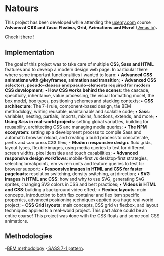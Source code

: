 # Natours

This project has been developed while attending the <a href="https://www.udemy.com/">udemy.com</a> course **Advanced CSS and Sass: Flexbox, Grid, Animations and More!** (<a href="http://jonas.io">Jonas.io</a>).

Check it <a href="https://pavodev.github.io/natours/">here</a> !

## Implementation
The goal of this project was to take care of multiple **CSS, Sass and HTML** features and to develop a modern design web page.
In particular there where some important functionalities i wanted to learn:
• **Advanced CSS animations with @keyframes, animation and transition**;
• **Advanced CSS selectors, pseudo-classes and pseudo-elements required for modern CSS development**;
• **How CSS works behind the scenes**: the cascade, specificity, inheritance, value processing, the visual formatting model, the box model, box types, positioning schemes and stacking contexts;
• **CSS architecture**: The 7-1 rule, component-based design, the BEM methodology, writing reusable, maintainable and scalable code;
• **Sass**: variables, nesting, partials, imports, mixins, functions, extends, and more;
• **Using Sass in real-world projects**: setting global variables, building for reusability, architecting CSS and managing media queries;
• **The NPM ecosystem**: setting up a development process to compile Sass and automatic browser reload, and creating a build process to concatenate, prefix and compress CSS files;
• **Modern responsive design**: fluid grids, layout types, flexible images, using media queries to test for different screen widths, pixel densities and touch capabilities;
• **Advanced responsive design workflows**: mobile-first vs desktop-first strategies, selecting breakpoints, em vs rem units and feature queries to test for browser support;
• **Responsive images in HTML and CSS for faster pageloads**: resolution switching, density switching, art direction;
• **SVG images in HTML and CSS**: how and why to use SVG, generating SVG sprites, changing SVG colors in CSS and best practices;
• **Videos in HTML and CSS**: building a background video effect;
• **Flexbox layouts**: main concepts, introduction to both flex container and flex item specific properties, advanced positioning techniques applied to a huge real-world project;
• **CSS Grid layouts**: main concepts, CSS grid vs flexbox, and layout techniques applied to a real-world project. This part alone could be an entire course!
This project was done with the CSS floats and some cool CSS animations.
<br>

## Methodologies
-<a href="https://en.bem.info/methodology/">BEM methodology</a> 
-<a href="https://sass-guidelin.es/#the-7-1-pattern"> SASS 7-1 pattern</a>.  

 
